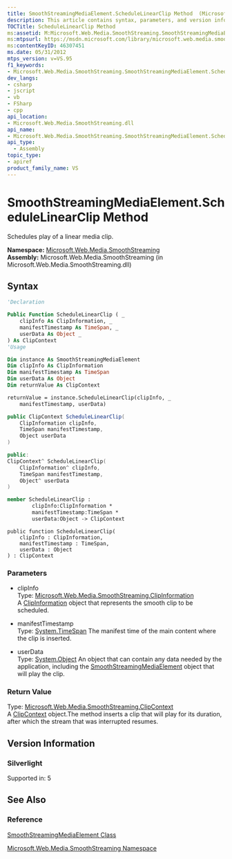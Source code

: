```yaml
---
title: SmoothStreamingMediaElement.ScheduleLinearClip Method  (Microsoft.Web.Media.SmoothStreaming)
description: This article contains syntax, parameters, and version information for the SmoothStreamingMediaElement.ScheduleLinearClip method.
TOCTitle: ScheduleLinearClip Method
ms:assetid: M:Microsoft.Web.Media.SmoothStreaming.SmoothStreamingMediaElement.ScheduleLinearClip(Microsoft.Web.Media.SmoothStreaming.ClipInformation,System.TimeSpan,System.Object)
ms:mtpsurl: https://msdn.microsoft.com/library/microsoft.web.media.smoothstreaming.smoothstreamingmediaelement.schedulelinearclip(v=VS.95)
ms:contentKeyID: 46307451
ms.date: 05/31/2012
mtps_version: v=VS.95
f1_keywords:
- Microsoft.Web.Media.SmoothStreaming.SmoothStreamingMediaElement.ScheduleLinearClip
dev_langs:
- csharp
- jscript
- vb
- FSharp
- cpp
api_location:
- Microsoft.Web.Media.SmoothStreaming.dll
api_name:
- Microsoft.Web.Media.SmoothStreaming.SmoothStreamingMediaElement.ScheduleLinearClip
api_type:
  - Assembly
topic_type:
- apiref
product_family_name: VS
---
```


# SmoothStreamingMediaElement.ScheduleLinearClip Method

Schedules play of a linear media clip.

**Namespace:**  [Microsoft.Web.Media.SmoothStreaming](microsoft-web-media-smoothstreaming-namespace_1.md)  
**Assembly:**  Microsoft.Web.Media.SmoothStreaming (in Microsoft.Web.Media.SmoothStreaming.dll)

## Syntax

```vb
'Declaration

Public Function ScheduleLinearClip ( _
    clipInfo As ClipInformation, _
    manifestTimestamp As TimeSpan, _
    userData As Object _
) As ClipContext
'Usage

Dim instance As SmoothStreamingMediaElement
Dim clipInfo As ClipInformation
Dim manifestTimestamp As TimeSpan
Dim userData As Object
Dim returnValue As ClipContext

returnValue = instance.ScheduleLinearClip(clipInfo, _
    manifestTimestamp, userData)
```

```csharp
public ClipContext ScheduleLinearClip(
    ClipInformation clipInfo,
    TimeSpan manifestTimestamp,
    Object userData
)
```

```cpp
public:
ClipContext^ ScheduleLinearClip(
    ClipInformation^ clipInfo, 
    TimeSpan manifestTimestamp, 
    Object^ userData
)
```

``` fsharp
member ScheduleLinearClip : 
        clipInfo:ClipInformation * 
        manifestTimestamp:TimeSpan * 
        userData:Object -> ClipContext 
```

```jscript
public function ScheduleLinearClip(
    clipInfo : ClipInformation, 
    manifestTimestamp : TimeSpan, 
    userData : Object
) : ClipContext
```

### Parameters

  - clipInfo  
    Type: [Microsoft.Web.Media.SmoothStreaming.ClipInformation](clipinformation-class-microsoft-web-media-smoothstreaming_1.md)  
    A [ClipInformation](clipinformation-class-microsoft-web-media-smoothstreaming_1.md) object that represents the smooth clip to be scheduled.

<!-- end list -->

  - manifestTimestamp  
    Type: [System.TimeSpan](https://msdn.microsoft.com/library/269ew577\(v=vs.95\))  
    The manifest time of the main content where the clip is inserted.

<!-- end list -->

  - userData  
    Type: [System.Object](https://msdn.microsoft.com/library/e5kfa45b\(v=vs.95\))  
    An object that can contain any data needed by the application, including the [SmoothStreamingMediaElement](smoothstreamingmediaelement-class-microsoft-web-media-smoothstreaming_1.md) object that will play the clip.

### Return Value

Type: [Microsoft.Web.Media.SmoothStreaming.ClipContext](clipcontext-class-microsoft-web-media-smoothstreaming_1.md)  
A [ClipContext](clipcontext-class-microsoft-web-media-smoothstreaming_1.md) object.The method inserts a clip that will play for its duration, after which the stream that was interrupted resumes.

## Version Information

### Silverlight

Supported in: 5  

## See Also

### Reference

[SmoothStreamingMediaElement Class](smoothstreamingmediaelement-class-microsoft-web-media-smoothstreaming_1.md)

[Microsoft.Web.Media.SmoothStreaming Namespace](microsoft-web-media-smoothstreaming-namespace_1.md)
